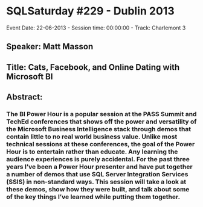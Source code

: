 # SQLSaturday #229 - Dublin 2013
Event Date: 22-06-2013 - Session time: 00:00:00 - Track: Charlemont 3
## Speaker: Matt Masson
## Title: Cats, Facebook, and Online Dating with Microsoft BI
## Abstract:
### The BI Power Hour is a popular session at the PASS Summit and TechEd conferences that shows off the power and versatility of the Microsoft Business Intelligence stack through demos that contain little to no real world business value. Unlike most technical sessions at these conferences, the goal of the Power Hour is to entertain rather than educate. Any learning the audience experiences is purely accidental. For the past three years I’ve been a Power Hour presenter and have put together a number of demos that use SQL Server Integration Services (SSIS) in non-standard ways. This session will take a look at these demos, show how they were built, and talk about some of the key things I’ve learned while putting them together.
